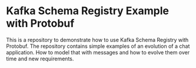 # Kafka Schema Registry Example with Protobuf
This is a repository to demonstrate how to use Kafka Schema Registry with Protobuf. The repository contains simple examples of an evolution of a chat application. How to model that with messages and how to evolve them over time and new requirements.
